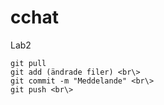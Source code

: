 # cchat
Lab2
```
git pull
git add (ändrade filer) <br\> 
git commit -m "Meddelande" <br\>
git push <br\>
```

